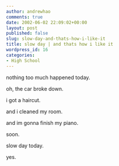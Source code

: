 ```yaml
---
author: andrewhao
comments: true
date: 2002-06-02 22:09:02+00:00
layout: post
published: false
slug: slow-day-and-thats-how-i-like-it
title: slow day | and thats how i like it
wordpress_id: 16
categories:
- High School
---
```


nothing too much happened today.

oh, the car broke down.

i got a haircut.

and i cleaned my room.

and im gonna finish my piano.

soon.

slow day today.

yes.
